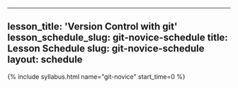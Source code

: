 
---
lesson_title: 'Version Control with git'
lesson_schedule_slug: git-novice-schedule
title: Lesson Schedule
slug: git-novice-schedule
layout: schedule
---
{% include syllabus.html  name="git-novice" start_time=0 %}